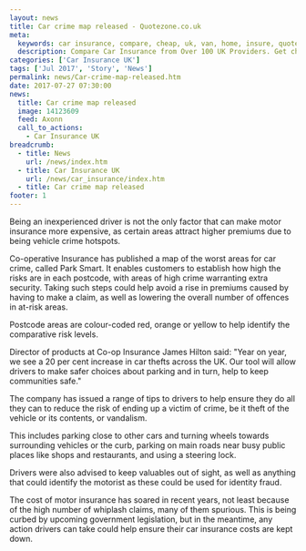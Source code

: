 ```yaml
---
layout: news
title: Car crime map released - Quotezone.co.uk
meta:
  keywords: car insurance, compare, cheap, uk, van, home, insure, quotes, online, comparison, bike, loans, life
  description: Compare Car Insurance from Over 100 UK Providers. Get cheap quotes online now using our fast, free, secure comparison site
categories: ['Car Insurance UK']
tags: ['Jul 2017', 'Story', 'News']
permalink: news/Car-crime-map-released.htm
date: 2017-07-27 07:30:00
news:
  title: Car crime map released
  image: 14123609
  feed: Axonn
  call_to_actions:
    - Car Insurance UK
breadcrumb:
  - title: News
    url: /news/index.htm
  - title: Car Insurance UK
    url: /news/car_insurance/index.htm
  - title: Car crime map released
footer: 1
---
```


Being an inexperienced driver is not the only factor that can make motor insurance more expensive, as certain areas attract higher premiums due to being vehicle crime hotspots.

Co-operative Insurance has published a map of the worst areas for car crime, called Park Smart. It enables customers to establish how high the risks are in each postcode, with areas of high crime warranting extra security. Taking such steps could help avoid a rise in premiums caused by having to make a claim, as well as lowering the overall number of offences in at-risk areas.&nbsp;

Postcode areas are colour-coded red, orange or yellow to help identify the comparative risk levels.&nbsp;

Director of products at Co-op Insurance James Hilton said: &quot;Year on year, we see a 20 per cent increase in car thefts across the UK. Our tool will allow drivers to make safer choices about parking and in turn, help to keep communities safe.&quot;

The company has issued a range of tips to drivers to help ensure they do all they can to reduce the risk of ending up a victim of crime, be it theft of the vehicle or its contents, or vandalism.

This includes parking close to other cars and turning wheels towards surrounding vehicles or the curb, parking on main roads near busy public places like shops and restaurants, and using a steering lock.

Drivers were also advised to keep valuables out of sight, as well as anything that could identify the motorist as these could be used for identity fraud.&nbsp;

The cost of motor insurance has soared in recent years, not least because of the high number of whiplash claims, many of them spurious. This is being curbed by upcoming government legislation, but in the meantime, any action drivers can take could help ensure their car insurance costs are kept down.
